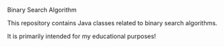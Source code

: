Binary Search Algorithm

This repository contains Java classes related to binary search algorithms.

It is primarily intended for my educational purposes!
